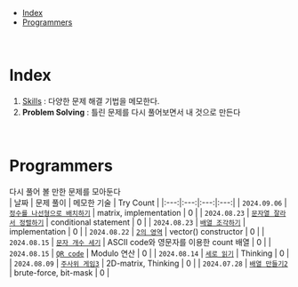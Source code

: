 - [Index](#index)
- [Programmers](#programmers)

<br>

# Index
1. [Skills](Skills/README.md) : 다양한 문제 해결 기법을 메모한다.
2. **Problem Solving** : 틀린 문제를 다시 풀어보면서 내 것으로 만든다

<br>

# Programmers
다시 풀어 볼 만한 문제를 모아둔다<br>
| 날짜 | 문제 풀이 | 메모한 기술 | Try Count |
|:---:|:---:|:---:|:---:|
| `2024.09.06` | [`정수를 나선형으로 배치하기`](Programmers/240906_정수를나선형으로배치.md) | matrix, implementation | 0 |
| `2024.08.23` | [`문자열 잘라서 정렬하기`](Programmers/240901_문자열잘라서정렬.md) | conditional statement | 0 |
| `2024.08.23` | [`배열 조각하기`](Programmers/240823_배열조각하기.md) | implementation | 0 |
| `2024.08.22` | [`2의 영역`](Programmers/240822_2의영역.md) | vector<T>() constructor | 0 |
| `2024.08.15` | [`문자 개수 세기`](Programmers/240815_문자개수세기.md) | ASCII code와 영문자를 이용한 count 배열 | 0 |
| `2024.08.15` | [`QR code`](Programmers/240815_QRcode.md) | Modulo 연산 | 0 |
| `2024.08.14` | [`세로 읽기`](Programmers/240814_세로읽기.md) | Thinking | 0 |
| `2024.08.09` | [`주사위 게임3`](Programmers/240809_주사위게임2.md) | 2D-matrix, Thinking | 0 |
| `2024.07.28` | [`배열 만들기2`](Programmers/240728_배열만들기2.md) | brute-force, bit-mask | 0 |